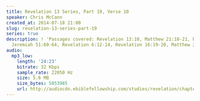 ```yaml
---
title: Revelation 13 Series, Part 19, Verse 10
speaker: Chris McCann
created_at: 2014-07-18 21:00
slug: revelation-13-series-part-19
series: true
description: ! 'Passages covered: Revelation 13:10, Matthew 21:18-21, Revelation 18:20-21,
  Jeremiah 51:60-64, Revelation 6:12-14, Revelation 16:19-20, Matthew 24:29-30.'
audio:
  mp3_low:
    length: '24:23'
    bitrate: 32 Kbps
    sample_rate: 22050 Hz
    size: 5.6 MB
    size_bytes: 5853985
    url: http://audiocdn.ebiblefellowship.com/studies/revelation/chapter-13/2014.07.18_McCann_-_Revelation_13_Series_Part_19.mp3
---
```


